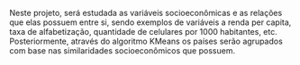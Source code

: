 Neste projeto, será estudada as variáveis socioeconômicas e as relações que elas possuem entre si, sendo exemplos de variáveis a renda per capita, taxa de alfabetização, quantidade de celulares por 1000 habitantes, etc. Posteriormente, através do algoritmo KMeans os países serão agrupados com base nas similaridades socioeconômicos que possuem. 
